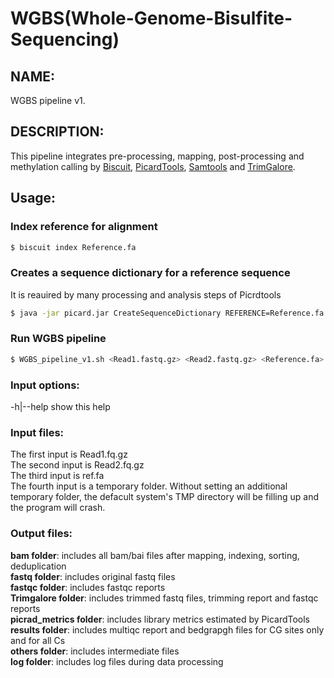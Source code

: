 # WGBS(Whole-Genome-Bisulfite-Sequencing)

## NAME:
  WGBS pipeline v1.

## DESCRIPTION:
   This pipeline integrates pre-processing, mapping, post-processing and methylation calling by [Biscuit](https://github.com/zwdzwd/biscuit), [PicardTools](https://broadinstitute.github.io/picard/command-line-overview.html#CreateSequenceDictionary), [Samtools](http://samtools.sourceforge.net) and [TrimGalore](https://www.bioinformatics.babraham.ac.uk/projects/trim_galore/).

## Usage:
### Index reference for alignment
```bash
$ biscuit index Reference.fa
```
### Creates a sequence dictionary for a reference sequence  
It is reauired by many processing and analysis steps of Picrdtools
```bash
$ java -jar picard.jar CreateSequenceDictionary REFERENCE=Reference.fa OUTPUT=Reference.dict
```
### Run WGBS pipeline
```bash
$ WGBS_pipeline_v1.sh <Read1.fastq.gz> <Read2.fastq.gz> <Reference.fa> <tmp_folder>
```
### Input options:  
   -h|--help    show this help
   
### Input files:
   The first input is Read1.fq.gz  
   The second input is Read2.fq.gz  
   The third input is ref.fa  
   The fourth input is a temporary folder. Without setting an additional temporary folder, the defacult system's TMP directory will be filling up and the program will crash.  
   
### Output files:  
**bam folder**: includes all bam/bai files after mapping, indexing, sorting, deduplication   
**fastq folder**: includes original fastq files  
**fastqc folder**: includes fastqc reports   
**Trimgalore folder**: includes trimmed fastq files, trimming report and fastqc reports  
**picrad_metrics folder**: includes library metrics estimated by PicardTools  
**results folder**: includes multiqc report and bedgrapgh files for CG sites only and for all Cs  
**others folder**: includes intermediate files  
**log folder**: includes log files during data processing  
